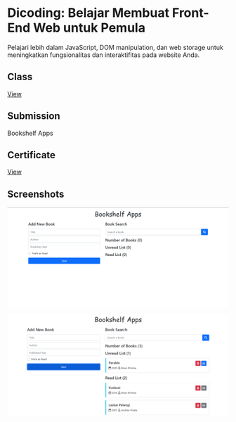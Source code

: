 # Dicoding: Belajar Membuat Front-End Web untuk Pemula
Pelajari lebih dalam JavaScript, DOM manipulation, dan web storage untuk meningkatkan fungsionalitas dan interaktifitas pada website Anda.

## Class
[View](https://www.dicoding.com/academies/315)

## Submission
Bookshelf Apps

## Certificate

[View](https://www.dicoding.com/certificates/MEPJK5EN4X3V)

## Screenshots

![screenshot_1.png](/screenshots/screenshot_1.png)

![screenshot_2.png](/screenshots/screenshot_2.png)
